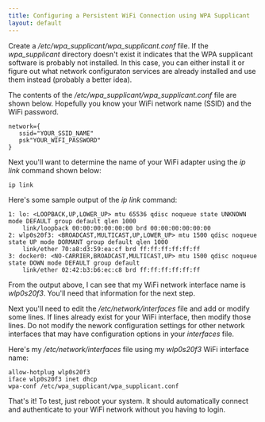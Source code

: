 ```yaml
---
title: Configuring a Persistent WiFi Connection using WPA Supplicant
layout: default
---
```


Create a */etc/wpa_supplicant/wpa_supplicant.conf* file. If the *wpa_supplicant* directory doesn't exist it indicates that the WPA supplicant software is probably not installed. In this case, you can either install it or figure out what network configuraton services are already installed and use them instead (probably a better idea).

The contents of the */etc/wpa_supplicant/wpa_supplicant.conf* file are shown below. Hopefully you know your WiFi network name (SSID) and the WiFi password.
```
network={
   ssid="YOUR_SSID_NAME"
   psk"YOUR_WIFI_PASSWORD"
}
```

Next you'll want to determine the name of your WiFi adapter using the *ip link* command shown below:
```
ip link
```
Here's some sample output of the *ip link* command:
```
1: lo: <LOOPBACK,UP,LOWER_UP> mtu 65536 qdisc noqueue state UNKNOWN mode DEFAULT group default qlen 1000
    link/loopback 00:00:00:00:00:00 brd 00:00:00:00:00:00
2: wlp0s20f3: <BROADCAST,MULTICAST,UP,LOWER_UP> mtu 1500 qdisc noqueue state UP mode DORMANT group default qlen 1000
    link/ether 70:a8:d3:59:ea:cf brd ff:ff:ff:ff:ff:ff
3: docker0: <NO-CARRIER,BROADCAST,MULTICAST,UP> mtu 1500 qdisc noqueue state DOWN mode DEFAULT group default 
    link/ether 02:42:b3:b6:ec:c8 brd ff:ff:ff:ff:ff:ff
```
From the output above, I can see that my WiFi network interface name is *wlp0s20f3*. You'll need that information for the next step.

Next you'll need to edit the */etc/network/interfaces* file and add or modify some lines. If lines already exist for your WiFi interface, then modify those lines. Do not modify the nework configuration settings for other network interfaces that may have configuration options in your *interfaces* file.

Here's my */etc/network/interfaces* file using my *wlp0s20f3* WiFi interface name:
```
allow-hotplug wlp0s20f3
iface wlp0s20f3 inet dhcp
wpa-conf /etc/wpa_supplicant/wpa_supplicant.conf
```

That's it! To test, just reboot your system. It should automatically connect and authenticate to your WiFi network without you having to login.